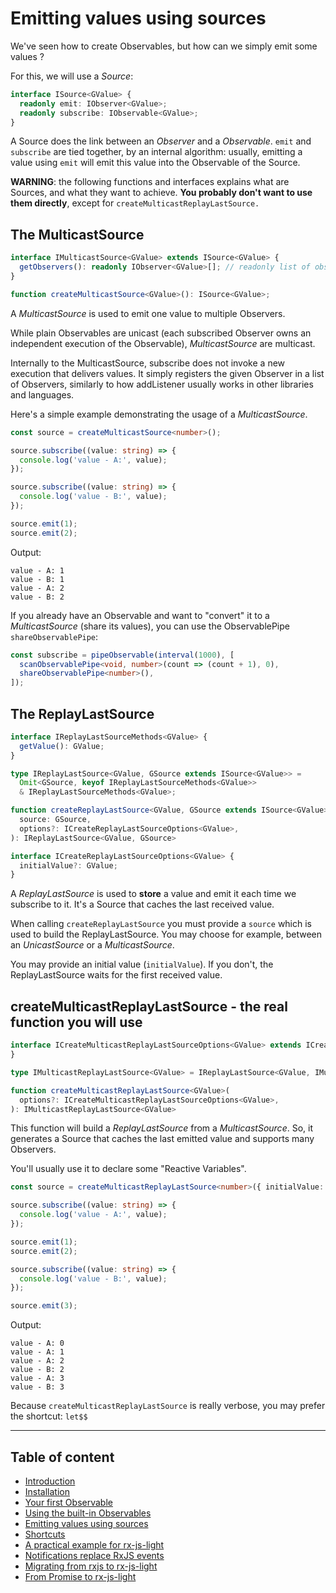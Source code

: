 # Emitting values using sources

We've seen how to create Observables, but how can we simply emit some values ?

For this, we will use a *Source*:

```ts
interface ISource<GValue> {
  readonly emit: IObserver<GValue>;
  readonly subscribe: IObservable<GValue>;
}
```

A Source does the link between an *Observer* and a *Observable*.
`emit` and `subscribe` are tied together, by an internal algorithm: usually, emitting a value using `emit` will emit this value into
the Observable of the Source.

**WARNING**: the following functions and interfaces explains what are Sources, and what they want to achieve.
**You probably don't want to use them directly**, except for `createMulticastReplayLastSource.`


## The MulticastSource

```ts
interface IMulticastSource<GValue> extends ISource<GValue> {
  getObservers(): readonly IObserver<GValue>[]; // readonly list of observers for this source
}
```

```ts
function createMulticastSource<GValue>(): ISource<GValue>;
```

A *MulticastSource* is used to emit one value to multiple Observers.

While plain Observables are unicast (each subscribed Observer owns an independent execution of the Observable),
*MulticastSource* are multicast.

Internally to the MulticastSource, subscribe does not invoke a new execution that delivers values.
It simply registers the given Observer in a list of Observers, similarly to how addListener usually works in other libraries and languages.

Here's a simple example demonstrating the usage of a *MulticastSource*.

```ts
const source = createMulticastSource<number>();

source.subscribe((value: string) => {
  console.log('value - A:', value);
});

source.subscribe((value: string) => {
  console.log('value - B:', value);
});

source.emit(1);
source.emit(2);
```

Output:

```text
value - A: 1
value - B: 1
value - A: 2
value - B: 2
```

If you already have an Observable and want to "convert" it to a *MulticastSource* (share its values), you can use the
ObservablePipe `shareObservablePipe`:


```ts
const subscribe = pipeObservable(interval(1000), [
  scanObservablePipe<void, number>(count => (count + 1), 0),
  shareObservablePipe<number>(),
]);
```


## The ReplayLastSource

```ts
interface IReplayLastSourceMethods<GValue> {
  getValue(): GValue;
}

type IReplayLastSource<GValue, GSource extends ISource<GValue>> =
  Omit<GSource, keyof IReplayLastSourceMethods<GValue>>
  & IReplayLastSourceMethods<GValue>;
```

```ts
function createReplayLastSource<GValue, GSource extends ISource<GValue>>(
  source: GSource,
  options?: ICreateReplayLastSourceOptions<GValue>,
): IReplayLastSource<GValue, GSource>
```

```ts
interface ICreateReplayLastSourceOptions<GValue> {
  initialValue?: GValue;
}
```

A *ReplayLastSource* is used to **store** a value and emit it each time we subscribe to it.
It's a Source that caches the last received value.

When calling `createReplayLastSource` you must provide a `source` which is used to build the ReplayLastSource. You may
choose for example, between an *UnicastSource* or a *MulticastSource*.

You may provide an initial value (`initialValue`). If you don't, the ReplayLastSource waits for the first received value.


## createMulticastReplayLastSource - the real function you will use

```ts
interface ICreateMulticastReplayLastSourceOptions<GValue> extends ICreateReplayLastSourceOptions<GValue> {
}

type IMulticastReplayLastSource<GValue> = IReplayLastSource<GValue, IMulticastSource<GValue>>;

function createMulticastReplayLastSource<GValue>(
  options?: ICreateMulticastReplayLastSourceOptions<GValue>,
): IMulticastReplayLastSource<GValue>
```

This function will build a *ReplayLastSource* from a *MulticastSource*.
So, it generates a Source that caches the last emitted value and supports many Observers.

You'll usually use it to declare some "Reactive Variables".


```ts
const source = createMulticastReplayLastSource<number>({ initialValue: 0 });

source.subscribe((value: string) => {
  console.log('value - A:', value);
});

source.emit(1);
source.emit(2);

source.subscribe((value: string) => {
  console.log('value - B:', value);
});

source.emit(3);
```

Output:

```text
value - A: 0
value - A: 1
value - A: 2
value - B: 2
value - A: 3
value - B: 3
```

Because `createMulticastReplayLastSource` is really verbose, you may prefer the shortcut: `let$$`

---

## Table of content

- [Introduction](./01-introduction.md)
- [Installation](./02-installation.md)
- [Your first Observable](./03-your-first-observable.md)
- [Using the built-in Observables](./04-using-the-built-in-observables.md)
- [Emitting values using sources](./05-sources.md)
- [Shortcuts](./06-rx-js-light-shortcuts.md)
- [A practical example for rx-js-light](./07-practical-example/07-practical-example.md)
- [Notifications replace RxJS events](./08-notifications.md)
- [Migrating from rxjs to rx-js-light](./09-migrating-from-rxjs-to-rx-js-light.md)
- [From Promise to rx-js-light](./10-from-promise-to-rx-js-light.md)

